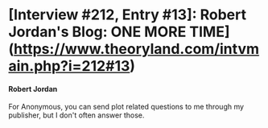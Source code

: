 # [Interview #212, Entry #13]: Robert Jordan's Blog: ONE MORE TIME](https://www.theoryland.com/intvmain.php?i=212#13)

#### Robert Jordan

For Anonymous, you can send plot related questions to me through my publisher, but I don't often answer those.

